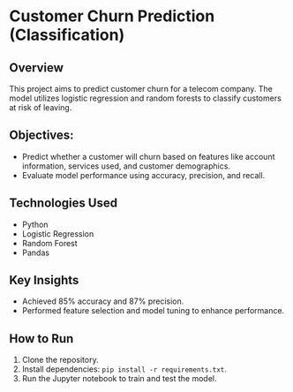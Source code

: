 # Customer Churn Prediction (Classification)

## Overview
This project aims to predict customer churn for a telecom company. The model utilizes logistic regression and random forests to classify customers at risk of leaving.

## Objectives:
- Predict whether a customer will churn based on features like account information, services used, and customer demographics.
- Evaluate model performance using accuracy, precision, and recall.

## Technologies Used
- Python
- Logistic Regression
- Random Forest
- Pandas

## Key Insights
- Achieved 85% accuracy and 87% precision.
- Performed feature selection and model tuning to enhance performance.

## How to Run
1. Clone the repository.
2. Install dependencies: `pip install -r requirements.txt`.
3. Run the Jupyter notebook to train and test the model.
